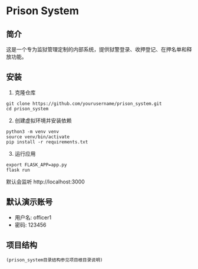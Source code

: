 # Prison System

## 简介

这是一个专为监狱管理定制的内部系统，提供狱警登录、收押登记、在押名单和释放功能。

## 安装

1. 克隆仓库
```
git clone https://github.com/yourusername/prison_system.git
cd prison_system
```
2. 创建虚拟环境并安装依赖
```
python3 -m venv venv
source venv/bin/activate
pip install -r requirements.txt
```
3. 运行应用
```
export FLASK_APP=app.py
flask run
```
默认会监听 http://localhost:3000

## 默认演示账号
- 用户名: officer1
- 密码: 123456

## 项目结构
```
(prison_system目录结构参见项目根目录说明)
